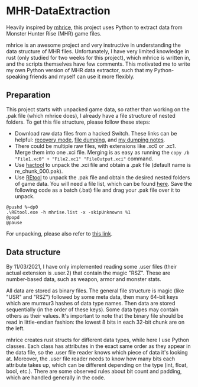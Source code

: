 # MHR-DataExtraction
Heavily inspired by [mhrice](https://github.com/wwylele/mhrice), this project uses Python to extract data from Monster Hunter Rise (MHR) game files.

mhrice is an awesome project and very instructive in understanding the data structure of MHR files. Unfortunately, I have very limited knowledge in rust (only studied for two weeks for this project), which mhrice is written in, and the scripts themselves have few comments. This motivated me to write my own Python version of MHR data extractor, such that my Python-speaking friends and myself can use it more flexibly. 

## Preparation
This project starts with unpacked game data, so rather than working on the .pak file (which mhrice does), I already have a file structure of nested folders. To get this file structure, please follow these steps:

* Download raw data files from a hacked Switch. These links can be helpful: [recovery mode](https://www.youtube.com/watch?v=3-UeB_enPrM), [file dumping](https://yuzu-emu.org/help/quickstart/#dumping-cartridge-games), and [my dumping notes](HOW_TO_DUMP.md).
* There could be multiple raw files, with extensions like .xc0 or .xc1. Merge them into one .xci file. Merging is as easy as running the `copy /b "File1.xc0" + "File2.xc1" "FileOutput.xci"` command.
* Use [hactool](https://github.com/SciresM/hactool) to unpack the .xci file and obtain a .pak file (default name is re_chunk_000.pak).
* Use [REtool](https://residentevilmodding.boards.net/thread/10567/pak-tex-editing-tool) to unpack the .pak file and obtain the desired nested folders of game data. You will need a file list, which can be found [here](https://raw.githubusercontent.com/mhvuze/MonsterHunterRiseModding/main/files/mhrise.list). Save the following code as a batch (.bat) file and drag your .pak file over it to unpack.
```@setlocal enableextensions
@pushd %~dp0
.\REtool.exe -h mhrise.list -x -skipUnknowns %1
@popd
@pause
```

For unpacking, please also refer to [this link](https://github.com/mhvuze/MonsterHunterRiseModding/wiki/Extracting-Game-Files).

## Data structure
By 11/03/2021, I have only implemented reading some .user files (their actual extension is .user.2) that contain the magic "RSZ". These are number-based data, such as weapon, armor and monster stats.

All data are stored as binary files. The general file structure is magic (like "USR" and "RSZ") followed by some meta data, then many 64-bit keys which are murmur3 hashes of data type names. Then data are stored sequentially (in the order of these keys). Some data types may contain others as their values. It's important to note that the binary file should be read in little-endian fashion: the lowest 8 bits in each 32-bit chunk are on the left.

mhrice creates rust structs for different data types, while here I use Python classes. Each class has attributes in the exact same order as they appear in the data file, so the .user file reader knows which piece of data it's looking at. Moreover, the .user file reader needs to know how many bits each attribute takes up, which can be different depending on the type (int, float, bool, etc.). There are some observed rules about bit count and padding, which are handled generally in the code.
